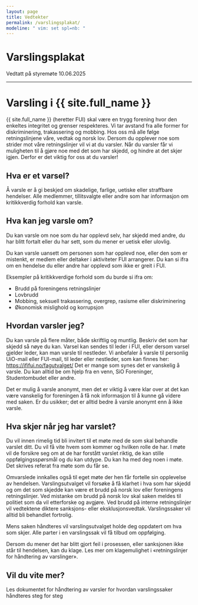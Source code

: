 ```yaml
---
layout: page
title: Vedtekter
permalink: /varslingsplakat/
modeline: " vim: set spl=nb: "
---
```


# Varslingsplakat

Vedtatt på styremøte 10.06.2025

---

# Varsling i {{ site.full_name }}

{{ site.full_name }} (heretter FUI) skal være en trygg forening hvor den enkeltes integritet og grenser respekteres. Vi tar avstand fra alle former for diskriminering, trakassering og mobbing. Hos oss må alle følge retningslinjene våre, vedtak og norsk lov. Dersom du opplever noe som strider mot våre retningslinjer vil vi at du varsler. Når du varsler får vi muligheten til å gjøre noe med det som har skjedd, og hindre at det skjer igjen. Derfor er det viktig for oss at du varsler!

## Hva er et varsel?

Å varsle er å gi beskjed om skadelige, farlige, uetiske eller straffbare hendelser. Alle medlemmer, tillitsvalgte eller andre som har informasjon om kritikkverdig forhold kan varsle.

## Hva kan jeg varsle om?

Du kan varsle om noe som du har opplevd selv, har skjedd med andre, du har blitt fortalt eller du har sett, som du mener er uetisk eller ulovlig.

Du kan varsle uansett om personen som har opplevd noe, eller den som er mistenkt, er medlem eller deltaker i aktiviteter FUI arrangerer. Du kan si ifra om en hendelse du eller andre har opplevd som ikke er greit i FUI.

Eksempler på kritikkverdige forhold som du burde si ifra om:

- Brudd på foreningens retningslinjer
- Lovbrudd
- Mobbing, seksuell trakassering, overgrep, rasisme eller diskriminering
- Økonomisk mislighold og korrupsjon

## Hvordan varsler jeg?

Du kan varsle på flere måter, både skriftlig og muntlig. Beskriv det som har skjedd så nøye du kan. Varsel kan sendes til leder i FUI, eller dersom varsel gjelder leder, kan man varsle til nestleder. Vi anbefaler å varsle til personlig UiO-mail eller FUI-mail, til leder eller nestleder, som kan finnes her: https://ififui.no/fagutvalget/  Det er mange som synes det er vanskelig å varsle. Du kan alltid be om hjelp fra en venn, SiO Foreninger, Studentombudet eller andre.

Det er mulig å varsle anonymt, men det er viktig å være klar over at det kan være vanskelig for foreningen å få nok informasjon til å kunne gå videre med saken. Er du usikker; det er alltid bedre å varsle anonymt enn å ikke varsle.

## Hva skjer når jeg har varslet?

Du vil innen rimelig tid bli invitert til et møte med de som skal behandle varslet ditt. Du vil få vite hvem som kommer og hvilken rolle de har. I møte vil de forsikre seg om at de har forstått varslet riktig, de kan stille oppfølgingsspørsmål og du kan utdype. Du kan ha med deg noen i møte. Det skrives referat fra møte som du får se.

Omvarslede innkalles også til eget møte der hen får fortelle sin opplevelse av hendelsen. Varslingsutvalget vil forsøke å få klarhet i hva som har skjedd og om det som skjedde kan være et brudd på norsk lov eller foreningens retningslinjer. Ved mistanke om brudd på norsk lov skal saken meldes til politiet som da vil etterforske og avgjøre. Ved brudd på interne retningslinjer vil vedtektene diktere sanksjons- eller eksklusjonsvedtak. Varslingssaker vil alltid bli behandlet fortrolig.

Mens saken håndteres vil varslingsutvalget holde deg oppdatert om hva som skjer. Alle parter i en varslingssak vil få tilbud om oppfølging.

Dersom du mener det har blitt gjort feil i prosessen, eller sanksjonen ikke står til hendelsen, kan du klage. Les mer om klagemulighet i «retningslinjer for håndtering av varslinger».

## Vil du vite mer?

Les dokumentet for håndtering av varsler for hvordan varslingssaker håndteres steg for steg
